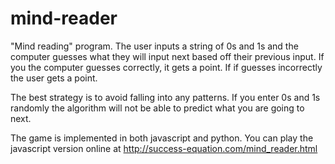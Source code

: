 mind-reader
===========

"Mind reading" program. The user inputs a string of 0s and 1s and the computer guesses what they will input next based
off their previous input. If you the computer guesses correctly, it gets a point. 
If if guesses incorrectly the user gets a point. 

The best strategy is to avoid falling into any patterns. If you enter 0s and 1s randomly the algorithm will not be able
to predict what you are going to next. 

The game is implemented in both javascript and python. You can play the javascript version online at 
http://success-equation.com/mind_reader.html
